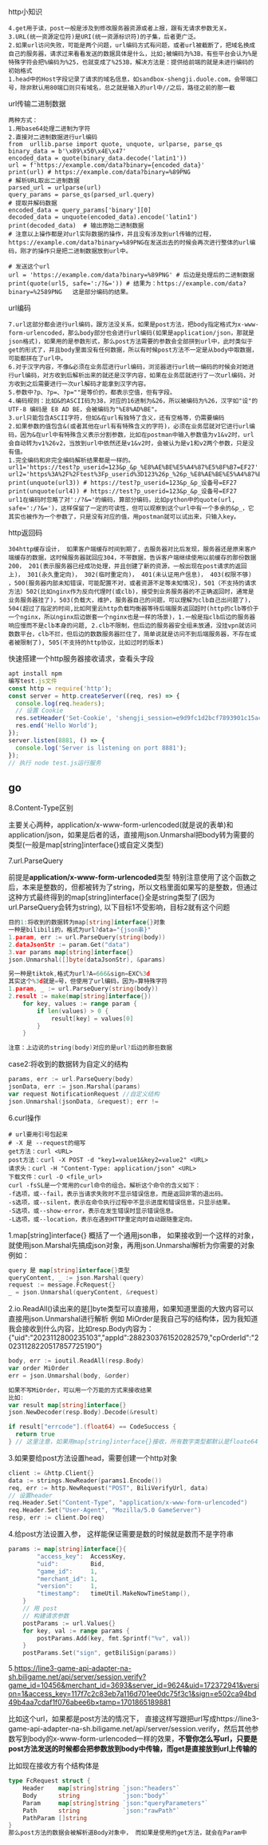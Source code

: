 

http小知识

~~~shell
4.get用于读，post一般是涉及到修改服务器资源或者上报，跟有无请求参数无关。
3.URL(统一资源定位符)是URI(统一资源标识符)的子集，后者更广泛。
2.如果url访问失败，可能是两个问题，url编码方式有问题，或者url被截断了，把域名换成自己的服务器，请求过来看看发送的数据具体是什么，比如;被编码为%3B，有些平台会认为%是特殊字符会把%编码为%25，也就变成了%253B，解决方法是：提供给前端的就是未进行编码的初始格式
1.head中的Host字段记录了请求的域名信息，如sandbox-shengji.duole.com，会带端口号，除非默认用80端口则只有域名，总之就是输入的url中//之后，路径之前的那一截
~~~

url传输二进制数据

~~~shell
两种方式：
1.用base64处理二进制为字符 
2.直接对二进制数据进行url编码
from  urllib.parse import quote, unquote, urlparse, parse_qs
binary_data = b'\x89\x50\x4E\x47'
encoded_data = quote(binary_data.decode('latin1'))
url = f'https://example.com/data?binary={encoded_data}'
print(url) # https://example.com/data?binary=%89PNG
# 解析URL取出二进制数据
parsed_url = urlparse(url)
query_params = parse_qs(parsed_url.query)
# 提取并解码数据
encoded_data = query_params['binary'][0]
decoded_data = unquote(encoded_data).encode('latin1')
print(decoded_data)  # 输出原始二进制数据
# 注意以上操作都是对url实际数据的操作，并且没有涉及到url传输的过程，https://example.com/data?binary=%89PNG在发送出去的时候会再次进行整体的url编码，刚才的操作只是把二进制数据放到url中。

# 发送这个url
url = 'https://example.com/data?binary=%89PNG' # 后边是处理后的二进制数据
print(quote(url5, safe=':/?&=')) # 结果为：https://example.com/data?binary=%2589PNG   这是部分编码的结果。
~~~

url编码

~~~shell
7.url这部分都会进行url编码，跟方法没关系，如果是post方法，把body指定格式为x-www-form-urlencoded，那么body部分也会进行url编码(如果是application/json，那就是json格式)，如果用的是参数形式，那么post方法需要的参数会全部拼到url中，此时类似于get的形式了，并且body里面没有任何数据，所以有时候post方法不一定是从body中取数据，可能都拼在了url中。
6.对于汉字内容，不像&必须在业务层进行url编码，浏览器进行url统一编码的时候会对她进行url编码，对方收到后解析出来的就还是汉字内容，如果在业务层就进行了一次url编码，对方收到之后需要进行一次url解码才能拿到汉字内容。
5.参数中?p、?p=、?p=""是等价的，都表示空值，但有字段。
4.编码规则：比如&的ASCII码为38，对应的16进制为&26，所以被编码为%26，汉字如"设"的 UTF-8 编码是 E8 AD BE，会被编码为"%E8%AD%BE"。
3.url只能包含ASCII字符，但如&在url有独特了含义，还有空格等，仍需要编码
2.如果参数的值包含&(或者其他在url有有特殊含义的字符)，必须在业务层就对它进行url编码，因为&在url中有特殊含义表示分割参数，比如在postman中输入参数值为v1&v2时，url会自动转为v1%26v2，当放到url中依然还是v1&v2时，会被认为是v1和v2两个参数，只是没有值。
1.完全编码和非完全编码解析结果都是一样的。
url1='https://test?p_userid=123&p_&p_%E8%AE%BE%E5%A4%87%E5%8F%B7=EF27'
url2='https%3A%2F%2Ftest%3Fp_userid%3D123%26p_%26p_%E8%AE%BE%E5%A4%87%E5%8F%B7%3DEF27'
print(unquote(url3)) # https://test?p_userid=123&p_&p_设备号=EF27
print(unquote(url4)) # https://test?p_userid=123&p_&p_设备号=EF27
url1在编码时忽略了对':/?&='的编码，算部分编码，比如python中的quote(url, safe=':/?&=')，这样保留了一定的可读性，但可以观察到这个url中有一个多余的&p_，它其实也被作为一个参数了，只是没有对应的值，用postman就可以试出来，只输入key。
~~~

http返回码

~~~
304http缓存设计， 如果客户端缓存时间到期了，去服务器对比后发现，服务器还是原来客户端缓存的数据，这时候服务器就回应304，不带数据，告诉客户端继续使用以前缓存的那份数据
200， 201(表示服务器已经成功处理，并且创建了新的资源，一般出现在post请求的返回上)， 301(永久重定向)， 302(临时重定向)， 401(未认证用户信息)， 403(权限不够) ，500(服务器内部未知错误，可能配置不对，或者资源不足等未知情况)，501（不支持的请求方法）502(比如nginx作为反向代理时(或clb)，接受到业务服务器的不正确返回时，通常是业务服务器挂了)，503(负载大，维护，服务器自己的问题，可以理解为clb自己出问题了)， 504(超过了指定的时间,比如阿里云http负载均衡器等待后端服务返回超时(http的clb等价于一个nginx，所以nginx后边嵌套一个nginx也是一样的场景)，1.一般是指clb后边的服务器响应慢而不是clb本身的问题, 2.clb不限制，但后边的服务器安全组未放通，没挂vpn就访问数数平台，clb不拦，但后边的数数服务器拦住了，简单说就是访问不到后端服务器，不存在或者被限制了), 505(不支持的http协议，比如过时的版本)
~~~

快速搭建一个http服务器接收请求，查看头字段

~~~js
apt install npm
编写test.js文件
const http = require('http');
const server = http.createServer((req, res) => {
  console.log(req.headers);
  // 设置 Cookie
  res.setHeader('Set-Cookie', 'shengji_session=e9d9fc1d2bcf7893901c15ac8979fb1765ea4e11; HttpOnly; Path=/');
  res.end('Hello World');
});
server.listen(8881, () => {
  console.log('Server is listening on port 8881');
});
// 执行 node test.js运行服务
~~~

## go

8.Content-Type区别

主要关心两种，application/x-www-form-urlencoded(就是说的表单)和application/json，如果是后者的话，直接用json.Unmarshal把body转为需要的类型(一般是map[string]interface{}或自定义类型)

7.url.ParseQuery

前提是**application/x-www-form-urlencoded**类型
特别注意使用了这个函数之后，本来是整数的，但都被转为了string，所以文档里面如果写的是整数，但通过这种方式最终得到的map[string]interface{}全是string类型了(因为url.ParseQuery会转为string), 以下目标1不受影响，目标2就有这个问题

~~~go
目的1:将收到的数据转为map[string]interface{}对象
一种是bilibili的，格式为url?data="{json串}"
1.param, err := url.ParseQuery(string(body))
2.dataJsonStr := param.Get("data")
3.var params map[string]interface{}
json.Unmarshal([]byte(dataJsonStr), &params)

另一种是tiktok,格式为url?A=666&sign=EXC%3d
其实这个%3d就是=号，但使用了url编码，因为=算特殊字符
1.param, _ := url.ParseQuery(string(body))
2.result := make(map[string]interface{})
	for key, values := range param {
		if len(values) > 0 {
			result[key] = values[0]
		}
	}

注意：上边说的string(body)对应的是url?后边的那些数据
~~~

case2:将收到的数据转为自定义的结构
~~~go
params, err := url.ParseQuery(body)
jsonData, err := json.Marshal(params)
var request NotificationRequest //自定义结构
json.Unmarshal(jsonData, &request); err != 
~~~

6.curl操作

~~~shell
# url要用引号包起来
# -X 是 --request的缩写
get方法：curl <URL>  
post方法：curl -X POST -d "key1=value1&key2=value2" <URL>
请求头：curl -H "Content-Type: application/json" <URL>
下载文件：curl -O <file_url>
curl -fsSL是一个常用的curl命令的组合。解析这个命令的含义如下：
-f选项，或--fail，表示当请求失败时不显示错误信息，而是返回非零的退出码。
-s选项，或--silent，表示在命令执行过程中不显示进度和错误信息，只显示结果。
-S选项，或--show-error，表示在发生错误时显示错误信息。
-L选项，或--location，表示在遇到HTTP重定向时自动跟随重定向。
~~~

1.map[string]interface{} 概括了一个通用json串， 如果接收到一个这样的对象，就使用json.Marshal先搞成json对象，再用json.Unmarshal解析为你需要的对象
例如：

~~~go
query 是 map[string]interface{}类型
queryContent, _ := json.Marshal(query)
request := message.FcRequest{}
_ = json.Unmarshal(queryContent, &request)
~~~

2.io.ReadAll()读出来的是[]byte类型可以直接用，如果知道里面的大致内容可以直接用json.Unmarshal进行解析
例如
MiOrder是我自己写的结构体，因为我知道我会接收到什么内容，比如resp.Body内容为：{"uid":"2023112800235103","appId":2882303761520282579,"cpOrderId":"20231128220517857725190"}

~~~go
body, err := ioutil.ReadAll(resp.Body)
var order MiOrder
err = json.Unmarshal(body, &order)

如果不写MiOrder，可以用一个万能的方式来接收结果
比如:
var result map[string]interface{}
json.NewDecoder(resp.Body).Decode(&result)

if result["errcode"].(float64) == CodeSuccess {
  return true
} // 这里注意，如果用map[string]interface{}接收，所有数字类型都默认是floate64
~~~

3.如果要给post方法设置head，需要创建一个http对象

~~~go
client := &http.Client{}
data := strings.NewReader(params1.Encode())
req, err := http.NewRequest("POST", BiliVerifyUrl, data)
// 设置header
req.Header.Set("Content-Type", "application/x-www-form-urlencoded")
req.Header.Set("User-Agent", "Mozilla/5.0 GameServer")
resp, err := client.Do(req)
~~~

4.给post方法设置入参， 这样能保证需要是数的时候就是数而不是字符串

~~~go
params := map[string]interface{}{
		"access_key":  AccessKey,
		"uid":         Bid,
		"game_id":     1,
		"merchant_id": 1,
		"version":     1,
		"timestamp":   timeUtil.MakeNowTimeStamp(),
	}
	// 用 post
	// 构建请求参数
	postParams := url.Values{}
	for key, val := range params {
		postParams.Add(key, fmt.Sprintf("%v", val))
	}
	postParams.Set("sign", getBiliSign(params))
~~~

5.https://line3-game-api-adapter-na-sh.biligame.net/api/server/session.verify?game_id=10456&merchant_id=3693&server_id=9624&uid=172372941&version=1&access_key=117f7c2c83eb7a116d701ee0dc75f3c1&sign=e502ca94bd49b4aa7cdaf1f076abee6b×tamp=1701865189881

比如这个url，如果都是post方法的情况下， 直接这样写跟把url写成https://line3-game-api-adapter-na-sh.biligame.net/api/server/session.verify，然后其他参数写到body的x-www-form-urlencoded一样的效果，**不管你怎么写url，只要是post方法发送的时候都会把参数放到body中传输，而get是直接放到url上传输的**

比如现在接收方有个结构体是

~~~go
type FcRequest struct {
	Header    map[string]string `json:"headers"`
	Body      string            `json:"body"`
	Param     map[string]string `json:"queryParameters"`
	Path      string            `json:"rawPath"`
	PathParam []string
}
那么post方法的数据会被解析道Body对象中， 而如果是使用的get方法，就会在Param中
~~~

